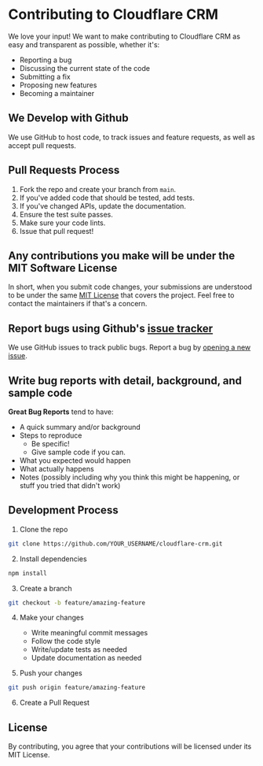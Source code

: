# Contributing to Cloudflare CRM

We love your input! We want to make contributing to Cloudflare CRM as easy and transparent as possible, whether it's:

- Reporting a bug
- Discussing the current state of the code
- Submitting a fix
- Proposing new features
- Becoming a maintainer

## We Develop with Github
We use GitHub to host code, to track issues and feature requests, as well as accept pull requests.

## Pull Requests Process

1. Fork the repo and create your branch from `main`.
2. If you've added code that should be tested, add tests.
3. If you've changed APIs, update the documentation.
4. Ensure the test suite passes.
5. Make sure your code lints.
6. Issue that pull request!

## Any contributions you make will be under the MIT Software License
In short, when you submit code changes, your submissions are understood to be under the same [MIT License](http://choosealicense.com/licenses/mit/) that covers the project. Feel free to contact the maintainers if that's a concern.

## Report bugs using Github's [issue tracker](../../issues)
We use GitHub issues to track public bugs. Report a bug by [opening a new issue](../../issues/new/choose).

## Write bug reports with detail, background, and sample code

**Great Bug Reports** tend to have:

- A quick summary and/or background
- Steps to reproduce
  - Be specific!
  - Give sample code if you can.
- What you expected would happen
- What actually happens
- Notes (possibly including why you think this might be happening, or stuff you tried that didn't work)

## Development Process

1. Clone the repo
```bash
git clone https://github.com/YOUR_USERNAME/cloudflare-crm.git
```

2. Install dependencies
```bash
npm install
```

3. Create a branch
```bash
git checkout -b feature/amazing-feature
```

4. Make your changes
   - Write meaningful commit messages
   - Follow the code style
   - Write/update tests as needed
   - Update documentation as needed

5. Push your changes
```bash
git push origin feature/amazing-feature
```

6. Create a Pull Request

## License
By contributing, you agree that your contributions will be licensed under its MIT License.